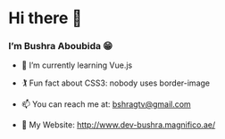 # Hi there 👋

### I’m Bushra Aboubida 😁

- 🌱 I’m currently learning Vue.js
- 🏌️ Fun fact about CSS3: nobody uses border-image

- 📫 You can reach me at: bshragtv@gmail.com
- 🔗 My Website: http://www.dev-bushra.magnifico.ae/
